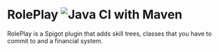 # RolePlay ![Java CI with Maven](https://github.com/chibbi/RolePlay/workflows/Java%20CI%20with%20Maven/badge.svg)
RolePlay is a Spigot plugin that adds skill trees, classes that you have to commit to and a financial system.
